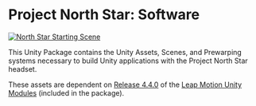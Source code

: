 # Project North Star: Software

[![North Star Starting Scene](https://i.imgur.com/or9KhyJ.png)](https://github.com/leapmotion/ProjectNorthStar/tree/master/Software)

This Unity Package contains the Unity Assets, Scenes, and Prewarping systems necessary to build Unity applications with the Project North Star headset.

These assets are dependent on [Release 4.4.0](https://github.com/leapmotion/UnityModules/pull/1010) of the [Leap Motion Unity Modules](https://github.com/leapmotion/UnityModules) (included in the package).
